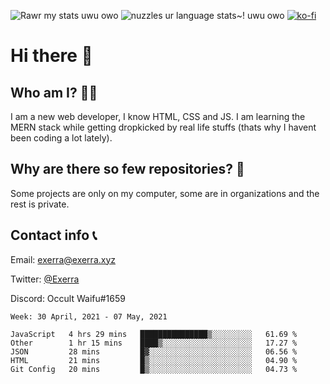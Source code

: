 ![Rawr my stats uwu owo](https://github-readme-stats.vercel.app/api?username=Exerra&show_icons=true&theme=buefy)
![nuzzles ur language stats~! uwu owo](https://github-readme-stats.vercel.app/api/top-langs/?username=Exerra&layout=compact)
[![ko-fi](https://www.ko-fi.com/img/githubbutton_sm.svg)](https://ko-fi.com/X8X130H96)
# Hi there 👋
## Who am I? 🙋‍♀️
I am a new web developer, I know HTML, CSS and JS. I am learning the MERN stack while getting dropkicked by real life stuffs (thats why I havent been coding a lot lately).
## Why are there so few repositories? 🤔
Some projects are only on my computer, some are in organizations and the rest is private.
## Contact info 📞
Email: [exerra@exerra.xyz](mailto:exerra@exerra.xyz)

Twitter: [@Exerra](https://twitter.com/exerra)

Discord: Occult Waifu#1659

<!--START_SECTION:waka-->
```text
Week: 30 April, 2021 - 07 May, 2021

JavaScript   4 hrs 29 mins   ███████████████▒░░░░░░░░░   61.69 % 
Other        1 hr 15 mins    ████▒░░░░░░░░░░░░░░░░░░░░   17.27 % 
JSON         28 mins         █▓░░░░░░░░░░░░░░░░░░░░░░░   06.56 % 
HTML         21 mins         █▒░░░░░░░░░░░░░░░░░░░░░░░   04.90 % 
Git Config   20 mins         █▒░░░░░░░░░░░░░░░░░░░░░░░   04.73 % 
```
<!--END_SECTION:waka-->


